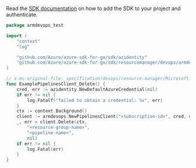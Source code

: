 Read the [SDK documentation](https://github.com/Azure/azure-sdk-for-go/blob/sdk%2Fresourcemanager%2Fdevops%2Farmdevops%2Fv0.2.1/sdk/resourcemanager/devops/armdevops/README.md) on how to add the SDK to your project and authenticate.

```go
package armdevops_test

import (
	"context"
	"log"

	"github.com/Azure/azure-sdk-for-go/sdk/azidentity"
	"github.com/Azure/azure-sdk-for-go/sdk/resourcemanager/devops/armdevops"
)

// x-ms-original-file: specification/devops/resource-manager/Microsoft.DevOps/preview/2019-07-01-preview/examples/DeleteAzurePipeline.json
func ExamplePipelinesClient_Delete() {
	cred, err := azidentity.NewDefaultAzureCredential(nil)
	if err != nil {
		log.Fatalf("failed to obtain a credential: %v", err)
	}
	ctx := context.Background()
	client := armdevops.NewPipelinesClient("<subscription-id>", cred, nil)
	_, err = client.Delete(ctx,
		"<resource-group-name>",
		"<pipeline-name>",
		nil)
	if err != nil {
		log.Fatal(err)
	}
}
```
